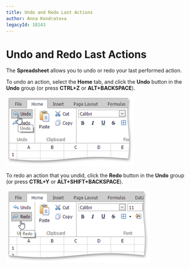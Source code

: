 ```yaml
---
title: Undo and Redo Last Actions
author: Anna Kondratova
legacyId: 18143
---
```

# Undo and Redo Last Actions
The **Spreadsheet** allows you to undo or redo your last performed action.

To undo an action, select the **Home** tab, and click the **Undo** button in the **Undo** group (or press **CTRL+Z** or **ALT+BACKSPACE**).

![EUD_ASPxSpreadsheet-Undo](../../../images/img26012.png)

To redo an action that you undid, click the **Redo** button in the **Undo** group (or press **CTRL+Y** or **ALT+SHIFT+BACKSPACE**).

![EUD_ASPxSpreadsheet-Redo](../../../images/img26013.png)